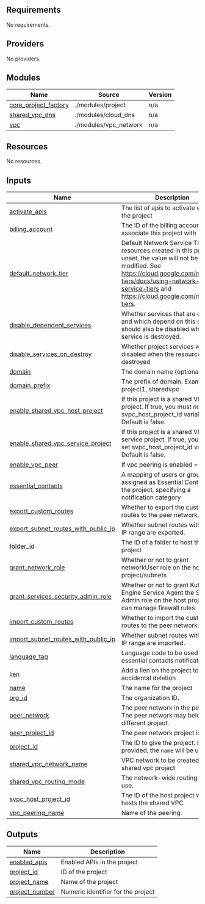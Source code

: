 <!-- BEGIN_TF_DOCS -->
## Requirements

No requirements.

## Providers

No providers.

## Modules

| Name | Source | Version |
|------|--------|---------|
| <a name="module_core_project_factory"></a> [core\_project\_factory](#module\_core\_project\_factory) | ./modules/project | n/a |
| <a name="module_shared_vpc_dns"></a> [shared\_vpc\_dns](#module\_shared\_vpc\_dns) | ./modules/cloud_dns | n/a |
| <a name="module_vpc"></a> [vpc](#module\_vpc) | ./modules/vpc_network | n/a |

## Resources

No resources.

## Inputs

| Name | Description | Type | Default | Required |
|------|-------------|------|---------|:--------:|
| <a name="input_activate_apis"></a> [activate\_apis](#input\_activate\_apis) | The list of apis to activate within the project | `list(string)` | `[]` | no |
| <a name="input_billing_account"></a> [billing\_account](#input\_billing\_account) | The ID of the billing account to associate this project with | `string` | n/a | yes |
| <a name="input_default_network_tier"></a> [default\_network\_tier](#input\_default\_network\_tier) | Default Network Service Tier for resources created in this project. If unset, the value will not be modified. See https://cloud.google.com/network-tiers/docs/using-network-service-tiers and https://cloud.google.com/network-tiers. | `string` | `""` | no |
| <a name="input_disable_dependent_services"></a> [disable\_dependent\_services](#input\_disable\_dependent\_services) | Whether services that are enabled and which depend on this service should also be disabled when this service is destroyed. | `bool` | `true` | no |
| <a name="input_disable_services_on_destroy"></a> [disable\_services\_on\_destroy](#input\_disable\_services\_on\_destroy) | Whether project services will be disabled when the resources are destroyed | `bool` | `true` | no |
| <a name="input_domain"></a> [domain](#input\_domain) | The domain name (optional). | `string` | `""` | no |
| <a name="input_domain_prefix"></a> [domain\_prefix](#input\_domain\_prefix) | The prefix of domain. Example : project1, sharedvpc | `string` | `null` | no |
| <a name="input_enable_shared_vpc_host_project"></a> [enable\_shared\_vpc\_host\_project](#input\_enable\_shared\_vpc\_host\_project) | If this project is a shared VPC host project. If true, you must *not* set svpc\_host\_project\_id variable. Default is false. | `bool` | `false` | no |
| <a name="input_enable_shared_vpc_service_project"></a> [enable\_shared\_vpc\_service\_project](#input\_enable\_shared\_vpc\_service\_project) | If this project is a shared VPC service project. If true, you must set svpc\_host\_project\_id variable. Default is false. | `bool` | `false` | no |
| <a name="input_enable_vpc_peer"></a> [enable\_vpc\_peer](#input\_enable\_vpc\_peer) | If vpc peering is enabled = true | `bool` | `false` | no |
| <a name="input_essential_contacts"></a> [essential\_contacts](#input\_essential\_contacts) | A mapping of users or groups to be assigned as Essential Contacts to the project, specifying a notification category | `map(list(string))` | `{}` | no |
| <a name="input_export_custom_routes"></a> [export\_custom\_routes](#input\_export\_custom\_routes) | Whether to export the custom routes to the peer network. | `bool` | `false` | no |
| <a name="input_export_subnet_routes_with_public_ip"></a> [export\_subnet\_routes\_with\_public\_ip](#input\_export\_subnet\_routes\_with\_public\_ip) | Whether subnet routes with public IP range are exported. | `bool` | `false` | no |
| <a name="input_folder_id"></a> [folder\_id](#input\_folder\_id) | The ID of a folder to host this project | `string` | `""` | no |
| <a name="input_grant_network_role"></a> [grant\_network\_role](#input\_grant\_network\_role) | Whether or not to grant networkUser role on the host project/subnets | `bool` | `true` | no |
| <a name="input_grant_services_security_admin_role"></a> [grant\_services\_security\_admin\_role](#input\_grant\_services\_security\_admin\_role) | Whether or not to grant Kubernetes Engine Service Agent the Security Admin role on the host project so it can manage firewall rules | `bool` | `false` | no |
| <a name="input_import_custom_routes"></a> [import\_custom\_routes](#input\_import\_custom\_routes) | Whether to import the custom routes to the peer network. | `bool` | `false` | no |
| <a name="input_import_subnet_routes_with_public_ip"></a> [import\_subnet\_routes\_with\_public\_ip](#input\_import\_subnet\_routes\_with\_public\_ip) | Whether subnet routes with public IP range are imported. | `bool` | `false` | no |
| <a name="input_language_tag"></a> [language\_tag](#input\_language\_tag) | Language code to be used for essential contacts notifications | `string` | `"en-US"` | no |
| <a name="input_lien"></a> [lien](#input\_lien) | Add a lien on the project to prevent accidental deletion | `bool` | `false` | no |
| <a name="input_name"></a> [name](#input\_name) | The name for the project | `string` | n/a | yes |
| <a name="input_org_id"></a> [org\_id](#input\_org\_id) | The organization ID. | `string` | n/a | yes |
| <a name="input_peer_network"></a> [peer\_network](#input\_peer\_network) | The peer network in the peering. The peer network may belong to a different project. | `string` | n/a | yes |
| <a name="input_peer_project_id"></a> [peer\_project\_id](#input\_peer\_project\_id) | The peer network project id. | `string` | n/a | yes |
| <a name="input_project_id"></a> [project\_id](#input\_project\_id) | The ID to give the project. If not provided, the `name` will be used. | `string` | `""` | no |
| <a name="input_shared_vpc_network_name"></a> [shared\_vpc\_network\_name](#input\_shared\_vpc\_network\_name) | VPC network to be created for shared vpc project | `string` | `null` | no |
| <a name="input_shared_vpc_routing_mode"></a> [shared\_vpc\_routing\_mode](#input\_shared\_vpc\_routing\_mode) | The network-wide routing mode to use. | `string` | `"REGIONAL"` | no |
| <a name="input_svpc_host_project_id"></a> [svpc\_host\_project\_id](#input\_svpc\_host\_project\_id) | The ID of the host project which hosts the shared VPC | `string` | `""` | no |
| <a name="input_vpc_peering_name"></a> [vpc\_peering\_name](#input\_vpc\_peering\_name) | Name of the peering. | `string` | n/a | yes |

## Outputs

| Name | Description |
|------|-------------|
| <a name="output_enabled_apis"></a> [enabled\_apis](#output\_enabled\_apis) | Enabled APIs in the project |
| <a name="output_project_id"></a> [project\_id](#output\_project\_id) | ID of the project |
| <a name="output_project_name"></a> [project\_name](#output\_project\_name) | Name of the project |
| <a name="output_project_number"></a> [project\_number](#output\_project\_number) | Numeric identifier for the project |
<!-- END_TF_DOCS -->